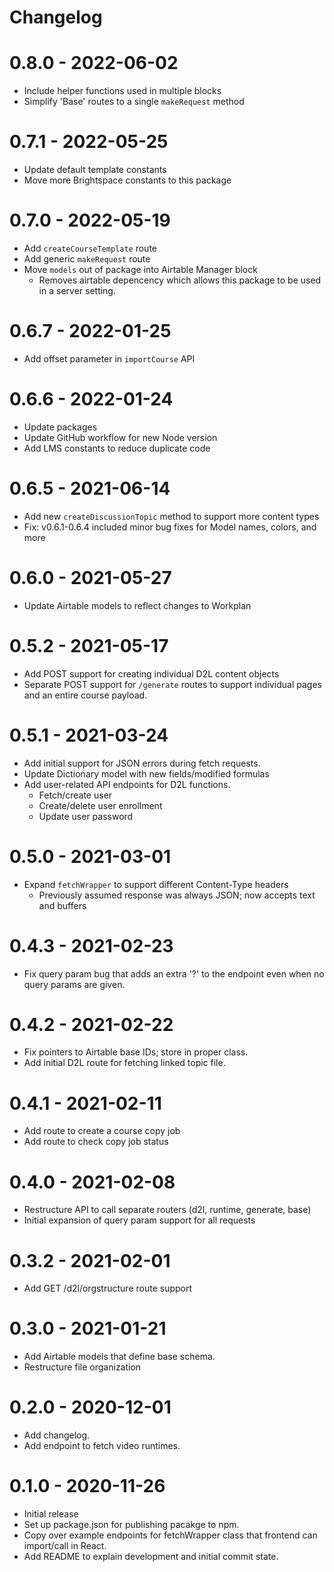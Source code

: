# Changelog

# 0.8.0 - 2022-06-02
* Include helper functions used in multiple blocks
* Simplify 'Base' routes to a single `makeRequest` method

# 0.7.1 - 2022-05-25
* Update default template constants
* Move more Brightspace constants to this package

# 0.7.0 - 2022-05-19
* Add `createCourseTemplate` route
* Add generic `makeRequest` route
* Move `models` out of package into Airtable Manager block
  * Removes airtable depencency which allows this package to be used in a
  server setting.

# 0.6.7 - 2022-01-25
* Add offset parameter in `importCourse` API

# 0.6.6 - 2022-01-24
* Update packages
* Update GitHub workflow for new Node version
* Add LMS constants to reduce duplicate code

# 0.6.5 - 2021-06-14
* Add new `createDiscussionTopic` method to support more content types
* Fix: v0.6.1-0.6.4 included minor bug fixes for Model names, colors, and more

# 0.6.0 - 2021-05-27
* Update Airtable models to reflect changes to Workplan

# 0.5.2 - 2021-05-17
* Add POST support for creating individual D2L content objects
* Separate POST support for `/generate` routes to support individual pages
  and an entire course payload.

# 0.5.1 - 2021-03-24
* Add initial support for JSON errors during fetch requests.
* Update Dictionary model with new fields/modified formulas
* Add user-related API endpoints for D2L functions.
  * Fetch/create user
  * Create/delete user enrollment
  * Update user password

# 0.5.0 - 2021-03-01
* Expand `fetchWrapper` to support different Content-Type headers
  * Previously assumed response was always JSON; now accepts text and buffers

# 0.4.3 - 2021-02-23
* Fix query param bug that adds an extra '?' to the endpoint even when no query
params are given.

# 0.4.2 - 2021-02-22
* Fix pointers to Airtable base IDs; store in proper class.
* Add initial D2L route for fetching linked topic file.

# 0.4.1 - 2021-02-11
* Add route to create a course copy job
* Add route to check copy job status

# 0.4.0 - 2021-02-08
* Restructure API to call separate routers (d2l, runtime, generate, base)
* Initial expansion of query param support for all requests

# 0.3.2 - 2021-02-01
* Add GET /d2l/orgstructure route support

# 0.3.0 - 2021-01-21
* Add Airtable models that define base schema.
* Restructure file organization

# 0.2.0 - 2020-12-01
* Add changelog.
* Add endpoint to fetch video runtimes.

# 0.1.0 - 2020-11-26
* Initial release
* Set up package.json for publishing pacakge to npm.
* Copy over example endpoints for fetchWrapper class that frontend can
  import/call in React.
* Add README to explain development and initial commit state.
